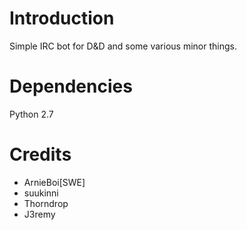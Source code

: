 # Introduction

Simple IRC bot for D&D and some various minor things.

# Dependencies

Python 2.7

# Credits

* ArnieBoi[SWE]
* suukinni
* Thorndrop
* J3remy
